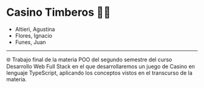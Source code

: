 # Casino Timberos 🎲🎰

* Altieri, Agustina
* Flores, Ignacio
* Funes, Juan

-------------------------

🌐 Trabajo final de la materia POO del segundo semestre del curso Desarrollo Web Full Stack en el que desarrollaremos un juego de Casino en lenguaje TypeScript, aplicando los conceptos vistos en el transcurso de la materia.
